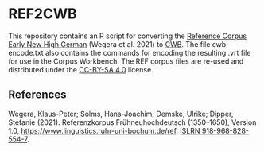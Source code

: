 # REF2CWB

This repository contains an R script for converting the [Reference Corpus Early New High German](https://www.linguistics.rub.de/ref/) (Wegera et al. 2021) to [CWB](https://cwb.sourceforge.io/). The file cwb-encode.txt also contains the commands for encoding the resulting .vrt file for use in the Corpus Workbench. The REF corpus files are re-used and distributed under the [CC-BY-SA 4.0](https://creativecommons.org/licenses/by-sa/4.0/deed.en) license.


## References

Wegera, Klaus-Peter; Solms, Hans-Joachim; Demske, Ulrike; Dipper, Stefanie (2021). Referenzkorpus Frühneuhochdeutsch (1350–1650), Version 1.0, <https://www.linguistics.ruhr-uni-bochum.de/ref>. [ISLRN 918-968-828-554-7](http://islrn.org/resources/918-968-828-554-7/).

